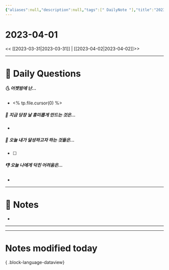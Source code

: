 ```yaml
---
{"aliases":null,"description":null,"tags":[" DailyNote "],"title":"2023-04-01","created":"2023-04-02T00:01:13","updated":"2023-07-15T21:30:20","dg-publish":true,"permalink":"/docs/Daily Notes/2023-04-01/","dgPassFrontmatter":true}
---
```



# 2023-04-01

<< [[2023-03-31\|2023-03-31]] | [[2023-04-02\|2023-04-02]]>>

---

# 📅 Daily Questions

##### 🌜 어젯밤에 난...

- <% tp.file.cursor(0) %>

##### 🙌 지금 당장 날 흥미롭게 만드는 것은...

- 

##### 🚀 오늘 내가 달성하고자 하는 것들은...

- [ ] 

##### 👎 오늘 나에게 닥친 어려움은...

- 

---

# 📝 Notes

- 

___



---

# Notes modified today


{ .block-language-dataview}
